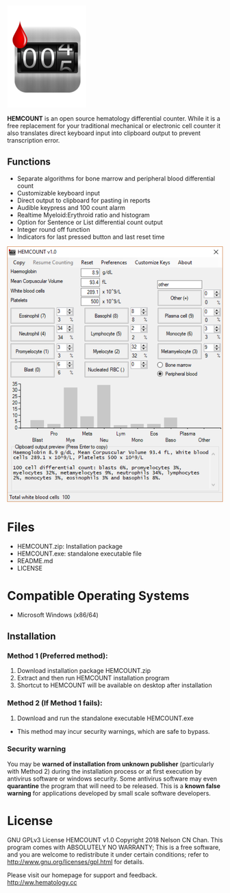 ![alt text](https://raw.githubusercontent.com/nelsonchanhk/HEMCOUNT/master/HEMCOUNT_ICON.png)

**HEMCOUNT** is an open source hematology differential counter. While it is a free replacement for your traditional mechanical or electronic cell counter it also translates direct keyboard input into clipboard output to prevent transcription error.

## Functions
* Separate algorithms for bone marrow and peripheral blood differential count
* Customizable keyboard input
* Direct output to clipboard for pasting in reports
* Audible keypress and 100 count alarm
* Realtime Myeloid:Erythroid ratio and histogram
* Option for Sentence or List differential count output
* Integer round off function
* Indicators for last pressed button and last reset time

![alt text](https://raw.githubusercontent.com/nelsonchanhk/HEMCOUNT/master/mainscreencapture.PNG)

# Files
* HEMCOUNT.zip: Installation package
* HEMCOUNT.exe: standalone executable file
* README.md
* LICENSE

# Compatible Operating Systems
* Microsoft Windows (x86/64)

## Installation
### Method 1 (Preferred method):
1. Download installation package HEMCOUNT.zip
2. Extract and then run HEMCOUNT installation program
3. Shortcut to HEMCOUNT will be available on desktop after installation

### Method 2 (If Method 1 fails):
1. Download and run the standalone executable HEMCOUNT.exe
* This method may incur security warnings, which are safe to bypass.

### Security warning
You may be __**warned of installation from unknown publisher**__ (particularly with Method 2) during the installation process or at first execution by antivirus software or windows security. Some antivirus software may even __**quarantine**__ the program that will need to be released. This is a __**known false warning**__ for applications developed by small scale software developers.

# License
GNU GPLv3 License
HEMCOUNT v1.0 Copyright 2018 Nelson CN Chan. This program comes with ABSOLUTELY NO WARRANTY; This is a free software, and you are welcome to redistribute it under certain conditions; refer to http://www.gnu.org/licenses/gpl.html for details.

Please visit our homepage for support and feedback. http://ww.hematology.cc
